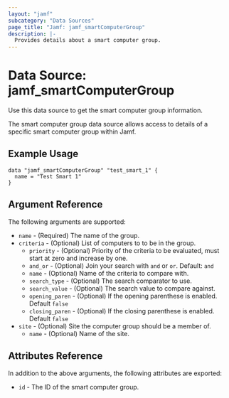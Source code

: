 ```yaml
---
layout: "jamf"
subcategory: "Data Sources"
page_title: "Jamf: jamf_smartComputerGroup"
description: |-
  Provides details about a smart computer group.
---
```


# Data Source: jamf_smartComputerGroup

Use this data source to get the smart computer group information.

The smart computer group data source allows access to details of a specific
smart computer group within Jamf.

## Example Usage

```hcl
data "jamf_smartComputerGroup" "test_smart_1" {
  name = "Test Smart 1"
}
```

## Argument Reference

The following arguments are supported:

* `name`     - (Required) The name of the group.
* `criteria` - (Optional) List of computers to to be in the group.
   * `priority`      - (Optional) Priority of the criteria to be evaluated, must start at zero and increase by one.
   * `and_or`        - (Optional) Join your search with `and` or `or`. Default: `and`
   * `name`          - (Optional) Name of the criteria to compare with.
   * `search_type`   - (Optional) The search comparator to use.
   * `search_value`  - (Optional) The search value to compare against.
   * `opening_paren` - (Optional) If the opening parenthese is enabled. Default `false`
   * `closing_paren` - (Optional) If the closing parenthese is enabled. Default `false`
* `site`    - (Optional) Site the computer group should be a member of.
   * `name`          - (Optional) Name of the site.

## Attributes Reference

In addition to the above arguments, the following attributes are exported:

* `id` - The ID of the smart computer group.
